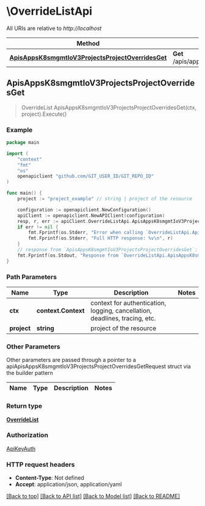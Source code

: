 # \OverrideListApi

All URIs are relative to *http://localhost*

Method | HTTP request | Description
------------- | ------------- | -------------
[**ApisAppsK8smgmtIoV3ProjectsProjectOverridesGet**](OverrideListApi.md#ApisAppsK8smgmtIoV3ProjectsProjectOverridesGet) | **Get** /apis/apps.k8smgmt.io/v3/projects/{project}/overrides | 



## ApisAppsK8smgmtIoV3ProjectsProjectOverridesGet

> OverrideList ApisAppsK8smgmtIoV3ProjectsProjectOverridesGet(ctx, project).Execute()





### Example

```go
package main

import (
    "context"
    "fmt"
    "os"
    openapiclient "github.com/GIT_USER_ID/GIT_REPO_ID"
)

func main() {
    project := "project_example" // string | project of the resource

    configuration := openapiclient.NewConfiguration()
    apiClient := openapiclient.NewAPIClient(configuration)
    resp, r, err := apiClient.OverrideListApi.ApisAppsK8smgmtIoV3ProjectsProjectOverridesGet(context.Background(), project).Execute()
    if err != nil {
        fmt.Fprintf(os.Stderr, "Error when calling `OverrideListApi.ApisAppsK8smgmtIoV3ProjectsProjectOverridesGet``: %v\n", err)
        fmt.Fprintf(os.Stderr, "Full HTTP response: %v\n", r)
    }
    // response from `ApisAppsK8smgmtIoV3ProjectsProjectOverridesGet`: OverrideList
    fmt.Fprintf(os.Stdout, "Response from `OverrideListApi.ApisAppsK8smgmtIoV3ProjectsProjectOverridesGet`: %v\n", resp)
}
```

### Path Parameters


Name | Type | Description  | Notes
------------- | ------------- | ------------- | -------------
**ctx** | **context.Context** | context for authentication, logging, cancellation, deadlines, tracing, etc.
**project** | **string** | project of the resource | 

### Other Parameters

Other parameters are passed through a pointer to a apiApisAppsK8smgmtIoV3ProjectsProjectOverridesGetRequest struct via the builder pattern


Name | Type | Description  | Notes
------------- | ------------- | ------------- | -------------


### Return type

[**OverrideList**](OverrideList.md)

### Authorization

[ApiKeyAuth](../README.md#ApiKeyAuth)

### HTTP request headers

- **Content-Type**: Not defined
- **Accept**: application/json, application/yaml

[[Back to top]](#) [[Back to API list]](../README.md#documentation-for-api-endpoints)
[[Back to Model list]](../README.md#documentation-for-models)
[[Back to README]](../README.md)

